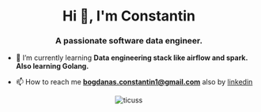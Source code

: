 <h1 align="center">Hi 👋, I'm Constantin</h1>
<h3 align="center">A passionate software data engineer.</h3>

- 🌱 I’m currently learning **Data engineering stack like airflow and spark. Also learning Golang.**

- 📫 How to reach me **bogdanas.constantin1@gmail.com** also by [linkedin](https://www.linkedin.com/in/constantin-bogdanas-3581221b3/)

<p align="center"> <img src="https://komarev.com/ghpvc/?username=ticuss&label=Profile%20views&color=0e75b6&style=flat" alt="ticuss" /> </p>

